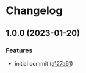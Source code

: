 # Changelog

## 1.0.0 (2023-01-20)


### Features

* initial commit ([a127a61](https://github.com/seanWLawrence/cobra-events/commit/a127a61374faf437dd561e56e4203cf6d3c78feb))
